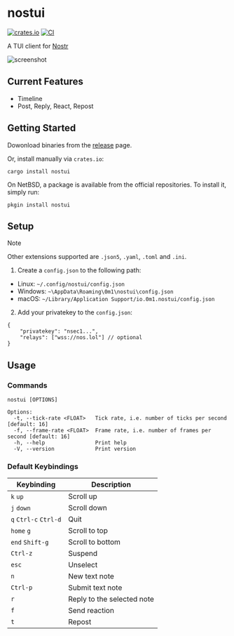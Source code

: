 # nostui

[![crates.io](https://img.shields.io/crates/v/nostui.svg)](https://crates.io/crates/nostui)
[![CI](https://github.com/gnostr-org/nostui/workflows/CI/badge.svg)](https://github.com/gnostr-org/nostui/actions)

A TUI client for [Nostr](https://nostr.com)

![screenshot](screenshot.gif)

## Current Features

- Timeline
- Post, Reply, React, Repost

## Getting Started

Dowonload binaries from the [release](https://github.com/akiomik/nostui/releases/latest) page.

Or, install manually via `crates.io`:

```shell
cargo install nostui
```

On NetBSD, a package is available from the official repositories. To install it, simply run:

```shell
pkgin install nostui
```

## Setup

> [!NOTE]
> Other extensions supported are `.json5`, `.yaml`, `.toml` and `.ini`.

1. Create a `config.json` to the following path:

- Linux: `~/.config/nostui/config.json`
- Windows: `~\AppData\Roaming\0m1\nostui\config.json`
- macOS: `~/Library/Application Support/io.0m1.nostui/config.json`

2. Add your privatekey to the `config.json`:

```json5
{
    "privatekey": "nsec1...",
    "relays": ["wss://nos.lol"] // optional
}
```

## Usage

### Commands

```shell
nostui [OPTIONS]

Options:
  -t, --tick-rate <FLOAT>   Tick rate, i.e. number of ticks per second [default: 16]
  -f, --frame-rate <FLOAT>  Frame rate, i.e. number of frames per second [default: 16]
  -h, --help                Print help
  -V, --version             Print version
```

### Default Keybindings

| Keybinding            | Description                |
| --------------------- | -------------------------- |
| `k` `up`              | Scroll up                  |
| `j` `down`            | Scroll down                |
| `q` `Ctrl-c` `Ctrl-d` | Quit                       |
| `home` `g`            | Scroll to top              |
| `end` `Shift-g`       | Scroll to bottom           |
| `Ctrl-z`              | Suspend                    |
| `esc`                 | Unselect                   |
| `n`                   | New text note              |
| `Ctrl-p`              | Submit text note           |
| `r`                   | Reply to the selected note |
| `f`                   | Send reaction              |
| `t`                   | Repost                     |
